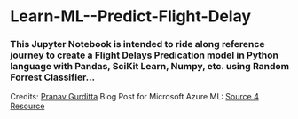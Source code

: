 # Learn-ML--Predict-Flight-Delay

### This Jupyter Notebook is intended to ride along reference journey to create a Flight Delays Predication model in Python language with Pandas, SciKit Learn, Numpy, etc. using Random Forrest Classifier...

Credits: [Pranav Gurditta](https://github.com/PranavGurditta)
Blog Post for Microsoft Azure ML: [Source 4 Resource](https://source4resource.blogspot.com/2019/11/hands-on-azure-ml.html)
